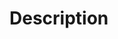 <!--
Text in these brackets are comments, and won't be visible when you submit your
pull request.

We welcome contributions to ANTs. Pull requests will be reviewed by the
developers and if accepted, become part of ANTs, distributed under the license
terms in COPYING.txt.

Please title your PR according to what it does:
ENH: new or improved functionality
PERF: performance enhancements to existing functionality
BUG: fixing a run time bug
COMP: relating to compilation
DOC: documentation changes
WIP: work in progress, needs further commits to be ready
-->

# Description

<!--
Extended description of your PR.

If the PR can close an existing issue, you can say "Fixes #1234" or "Resolves
#1234". Otherwise you can say something like "Related to #1234".
-->


